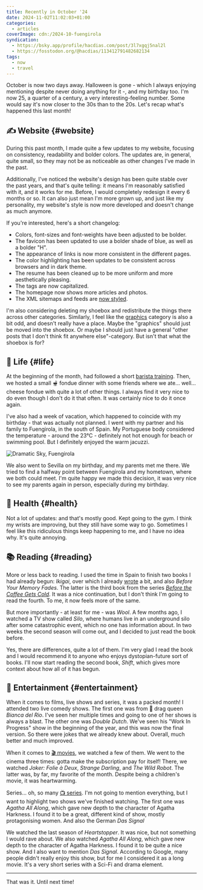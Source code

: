 ```yaml
---
title: Recently in October '24
date: 2024-11-02T11:02:03+01:00
categories:
  - articles
coverImage: cdn:/2024-10-fuengirola
syndication:
  - https://bsky.app/profile/hacdias.com/post/3l7xgqj5nal2l
  - https://fosstodon.org/@hacdias/113412791482682134
tags:
  - now
  - travel
---
```


October is now two days away. Halloween is gone - which I always enjoying mentioning despite never doing anything for it -, and my birthday too. I'm now 25, a quarter of a century, a very interesting-feeling number. Some would say it's now closer to the 30s than to the 20s. Let's recap what's happened this last month!

<!--more-->

## ✍️ Website {#website}

During this past month, I made quite a few updates to my website, focusing on consistency, readability and bolder colors. The updates are, in general, quite small, so they may not be as noticeable as other changes I've made in the past.

Additionally, I've noticed the website's design has been quite stable over the past years, and that's quite telling: it means I'm reasonably satisfied with it, and it works for me. Before, I would completely redesign it every 6 months or so. It can also just mean I'm more grown up, and just like my personality, my website's style is now more developed and doesn't change as much anymore.

If you're interested, here's a short changelog:

- Colors, font-sizes and font-weights have been adjusted to be bolder.
- The favicon has been updated to use a bolder shade of blue, as well as a bolder "H".
- The appearance of links is now more consistent in the different pages.
- The color highlighting has been updates to be consistent across browsers and in dark theme.
- The resume has been cleaned up to be more uniform and more aesthetically pleasing.
- The tags are now capitalized.
- The homepage now shows more articles and photos.
- The XML sitemaps and feeds are [now styled](/2024/10/23/styled-rss-feeds/).

I'm also considering deleting my shoebox and redistribute the things there across other categories. Similarly, I feel like the [graphics](/graphics/) category is also a bit odd, and doesn't really have a place. Maybe the "graphics" should just be moved into the shoebox. Or maybe I should just have a general "other posts that I don't think fit anywhere else"-category. But isn't that what the shoebox is for?

## 🍄 Life {#life}

At the beginning of the month, had followed a short [barista training](/2024/10/08/barista-training/). Then, we hosted a small 🫕 fondue dinner with some friends where we ate... well... cheese fondue with quite a lot of other things. I always find it very nice to do even though I don't do it that often. It was certainly nice to do it once again.

I've also had a week of vacation, which happened to coincide with my birthday - that was actually not planned. I went with my partner and his family to Fuengirola, in the south of Spain. My Portuguese body considered the temperature - around the 23°C - definitely not hot enough for beach or swimming pool. But I definitely enjoyed the warm jacuzzi.

![Dramatic Sky, Fuengirola](cdn:/2024-10-fuengirola?class=fw)

We also went to Sevilla on my birthday, and my parents met me there. We tried to find a halfway point between Fuengirola and my hometown, where we both could meet. I'm quite happy we made this decision, it was very nice to see my parents again in person, especially during my birthday.

## 💪 Health {#health}

Not a lot of updates: and that's mostly good. Kept going to the gym. I think my wrists are improving, but they still have some way to go. Sometimes I feel like this ridiculous things keep happening to me, and I have no idea why. It's quite annoying.

## 📚 Reading {#reading}

More or less back to reading. I used the time in Spain to finish two books I had already begun: *Ikigai*, over which I already [wrote](/2024/10/21/ikigai/) a bit, and also *Before Your Memory Fades*. The latter is the third book from the series [*Before the Coffee Gets Cold*](/2022/01/26/before-the-coffee-gets-cold/). It was a nice continuation, but I don't think I'm going to read the fourth. To me, it now feels more of the same.

But more importantly - at least for me - was *Wool*. A few months ago, I watched a TV show called *Silo*, where humans live in an underground silo after some catastrophic event, which no one has information about. In two weeks the second season will come out, and I decided to just read the book before.

Yes, there are differences, quite a lot of them. I'm very glad I read the book and I would recommend it to anyone who enjoys dystopian-future sort of books. I'll now start reading the second book, *Shift*, which gives more context about how all of it has begun.

## 🍿 Entertainment {#entertainment}

When it comes to films, live shows and series, it was a packed month! I attended two live comedy shows. The first one was from 👑 drag queen *Bianca del Rio*. I've seen her multiple times and going to one of her shows is always a blast. The other one was *Double Dutch*. We've seen his "Work In Progress" show in the beginning of the year, and this was now the final version. So there were jokes that we already knew about. Overall, much better and much improved.

When it comes to [🎬 movies](/watches/#movies), we watched a few of them. We went to the cinema three times: gotta make the subscription pay for itself! There, we watched *Joker: Folie à Deux*, *Strange Darling*, and *The Wild Robot*. The latter was, by far, my favorite of the month. Despite being a children's movie, it was heartwarming.

Series... oh, so many [📺 series](/watches/#shows). I'm not going to mention everything, but I want to highlight two shows we've finished watching. The first one was *Agatha All Along*, which gave new depth to the character of Agatha Harkness. I found it to be a great, different kind of show, mostly protagonising women. And also the German *Das Signal*

We watched the last season of *Heartstopper*. It was nice, but not something I would rave about. We also watched *Agatha All Along*, which gave new depth to the character of Agatha Harkness. I found it to be quite a nice show. And I also want to mention *Das Signal*. According to Google, many people didn't really enjoy this show, but for me I considered it as a long movie. It's a very short series with a Sci-Fi and drama element.

<hr>

That was it. Until next time!
